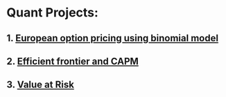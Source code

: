 # Quant Projects:



## 1. [European option pricing using binomial model](https://github.com/nirmalkotal/quant-projects/blob/main/notebook/European%20option%20pricing%20using%20binomial%20model.ipynb)

## 2. [Efficient frontier and CAPM](https://github.com/nirmalkotal/quant-projects/blob/main/notebook/efficient%20frontier%20and%20CAPM.ipynb)

## 3. [Value at Risk](https://github.com/nirmalkotal/quant-projects/blob/main/notebook/VaR.ipynb)

